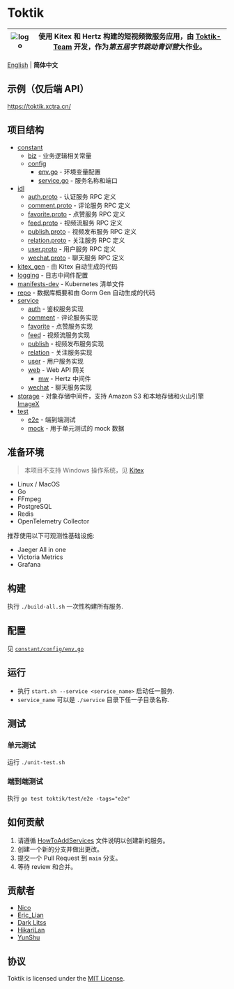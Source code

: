 # Toktik

| ![logo](https://avatars.githubusercontent.com/u/124244470?s=200&v=4) | 使用 Kitex 和 Hertz 构建的短视频微服务应用，由 [Toktik-Team](https://github.com/Toktik-Team) 开发，作为*第五届字节跳动青训营*大作业。 |
| -------------------------------------------------------------------- | --------------------------------------------------------------------------------------------------------------------------------- |

[English](README.md) | **简体中文**

## 示例（仅后端 API）

https://toktik.xctra.cn/

## 项目结构

- [constant](constant)
  - [biz](constant/biz) - 业务逻辑相关常量
  - [config](constant/config)
    - [env.go](constant/config/env.go) - 环境变量配置
    - [service.go](constant/config/service.go) - 服务名称和端口
- [idl](idl)
  - [auth.proto](idl/auth.proto) - 认证服务 RPC 定义
  - [comment.proto](idl/comment.proto) - 评论服务 RPC 定义
  - [favorite.proto](idl/favorite.proto) - 点赞服务 RPC 定义
  - [feed.proto](idl/feed.proto) - 视频流服务 RPC 定义
  - [publish.proto](idl/publish.proto) - 视频发布服务 RPC 定义
  - [relation.proto](idl/relation.proto) - 关注服务 RPC 定义
  - [user.proto](idl/user.proto) - 用户服务 RPC 定义
  - [wechat.proto](idl/wechat.proto) - 聊天服务 RPC 定义
- [kitex_gen](kitex_gen) - 由 Kitex 自动生成的代码
- [logging](logging) - 日志中间件配置
- [manifests-dev](manifests-dev) - Kubernetes 清单文件
- [repo](repo) - 数据库概要和由 Gorm Gen 自动生成的代码
- [service](service)
  - [auth](service/auth) - 鉴权服务实现
  - [comment](service/comment) - 评论服务实现
  - [favorite](service/favorite) - 点赞服务实现
  - [feed](service/feed) - 视频流服务实现
  - [publish](service/publish) - 视频发布服务实现
  - [relation](service/relation) - 关注服务实现
  - [user](service/user) - 用户服务实现
  - [web](service/web) - Web API 网关
    - [mw](service/web/mw) - Hertz 中间件
  - [wechat](service/wechat) - 聊天服务实现
- [storage](storage) - 对象存储中间件，支持 Amazon S3 和本地存储和火山引擎 [ImageX](https://www.volcengine.com/products/imagex)
- [test](test)
  - [e2e](test/e2e) - 端到端测试
  - [mock](test/mock) - 用于单元测试的 mock 数据

## 准备环境

> 本项目不支持 Windows 操作系统，见 [Kitex](https://www.cloudwego.io/zh/docs/kitex/getting-started/#%E5%87%86%E5%A4%87-golang-%E5%BC%80%E5%8F%91%E7%8E%AF%E5%A2%83)

- Linux / MacOS
- Go
- FFmpeg
- PostgreSQL
- Redis
- OpenTelemetry Collector

推荐使用以下可观测性基础设施:

- Jaeger All in one
- Victoria Metrics
- Grafana


## 构建

执行 `./build-all.sh` 一次性构建所有服务.

## 配置

见 [`constant/config/env.go`](constant/config/env.go)

## 运行

- 执行 `start.sh --service <service_name>` 启动任一服务.
- `service_name` 可以是 `./service` 目录下任一子目录名称.

## 测试

### 单元测试

运行 `./unit-test.sh`

### 端到端测试

执行 `go test toktik/test/e2e -tags="e2e"`

## 如何贡献

1. 请遵循 [HowToAddServices](docs/HowToAddServices.md) 文件说明以创建新的服务。
2. 创建一个新的分支并做出更改。
3. 提交一个 Pull Request 到 `main` 分支。
4. 等待 review 和合并。

## 贡献者

- [Nico](https://github.com/nicognaW)
- [Eric_Lian](https://github.com/ExerciseBook)
- [Dark Litss](https://github.com/lss233)
- [HikariLan](https://github.com/shaokeyibb)
- [YunShu](https://github.com/Selflocking)

## 协议

Toktik is licensed under the [MIT License](LICENSE).
